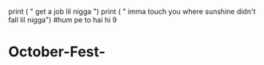 print ( " get a job lil nigga ")
print ( " imma touch you where sunshine didn't fall lil nigga")
#hum pe to hai hi 9
# October-Fest-
